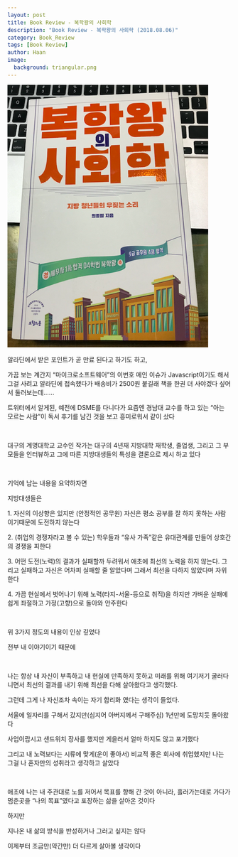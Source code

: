 ```yaml
---
layout: post
title: Book Review - 복학왕의 사회학
description: "Book Review - 복학왕의 사회학 (2018.08.06)" 
category: Book_Review
tags: [Book Review]
author: Haan
image:
  background: triangular.png
---
```

<img src="/assets/img/bochakwang.jpg">
<br/>

<p> 알라딘에서 받은 포인트가 곧 만료 된다고 하기도 하고,</P>
<p>가끔 보는 계간지 “마이크로소프트웨어”의 이번호 메인 이슈가 Javascript이기도 해서 그걸 사려고 알라딘에 접속했다가 배송비가 2500원 붙길래 책을 한권 더 사야겠다 싶어서 둘러보는데......</P>
<p>트위터에서 알게된, 예전에 DSME를 다니다가 요즘엔 경남대 교수를 하고 있는 “아는 모르는 사람”이 독서 후기를 남긴 것을 보고 흥미로워서 같이 샀다</p>

<br/>
<p>대구의 계명대학교 교수인 작가는 대구의 4년재 지방대학 재학생, 졸업생, 그리고 그 부모들을 인터뷰하고 그에 따른 지방대생들의 특성을 결론으로 제시 하고 있다</p>

<br/>
<p>기억에 남는 내용을 요약하자면</p>
<p>지방대생들은</p> 
<p>1. 자신의 이상향은 있지만 (안정적인 공무원) 자신은 평소 공부를 잘 하지 못하는 사람이기때문에 도전하지 않는다</p>
<p>2. (취업의 경쟁자라고 볼 수 있는) 학우들과 “유사 가족”같은 유대관계를 만들어 상호간의 경쟁을 피한다</p>
<p>3. 어떤 도전(노력)의 결과가 실패할까 두려워서  애초에 최선의 노력을 하지 않는다. 그리고 실패하고 자신은 어차피 실패할 줄 알았다며 그래서 최선을 다하지 않았다며 자위한다</p>
<p>4. 가끔 현실에서 벗어나기 위해 노력(타지-서울-등으로 취직)을 하지만 가벼운 실패에 쉽게 좌절하고 가정(고향)으로 돌아와 안주한다</p>

<br/>
<p>위 3가지 정도의 내용이 인상 깊었다</p>
<p>전부 내 이야기이기 때문에</p>
<br/>
<p>나는 항상 내 자신이 부족하고 내 현실에 만족하지 못하고 미래를 위해 여기저기 굴러다니면서 최선의 결과를 내기 위해 최선을 다해 살아왔다고 생각했다. </p>
<p>그런데 그게 나 자신조차 속이는 자기 합리화 였다는 생각이 들었다.</p>

<p>서울에 일자리를 구해서 갔지만(심지어 아버지께서 구해주심) 1년만에 도망치듯 돌아왔다</p>
<p>사업이랍시고 샌드위치 장사를 했지만 게을러서 얼마 하지도 않고 포기했다</p>
<p>그리고 내 노력보다는 시류에 맞게(운이 좋아서) 비교적 좋은 회사에 취업했지만 나는 그걸 나 혼자만의 성취라고 생각하고 살았다</p>
<br/>
<p>애초에 나는 내 주관대로 노를 저어서 목표를 향해 간 것이 아니라, 흘러가는데로 가다가 멈춘곳을 “나의 목표”였다고 포장하는 삶을 살아온 것이다</p>
<bt/>
<p>하지만</p> 
<p>지나온 내 삶의 방식을 반성하거나 그러고 싶지는 않다 </p>
<p>이제부터 조금만(약간만) 더 다르게 살아볼 생각이다</p>